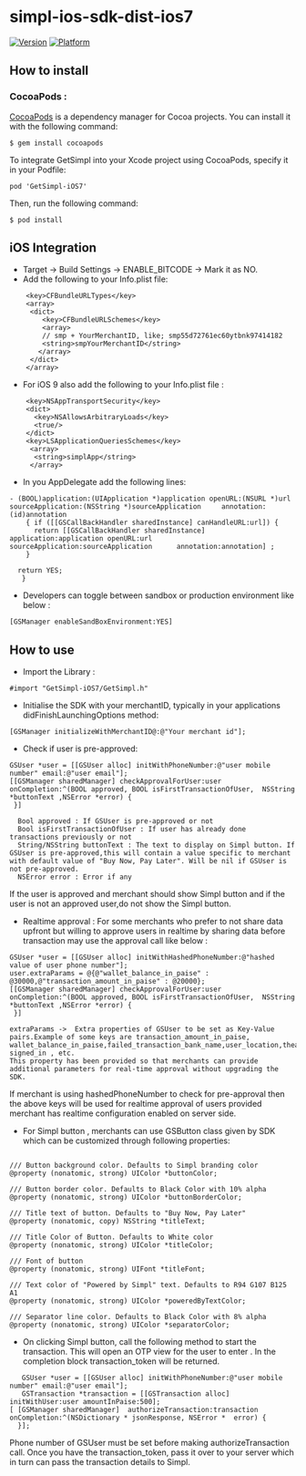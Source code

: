 # simpl-ios-sdk-dist-ios7

[![Version](https://img.shields.io/cocoapods/v/GetSimpl-iOS7.svg)](http://cocoapods.org/pods/GetSimpl-iOS7)
[![Platform](https://img.shields.io/badge/platform-iOS-lightgrey.svg)]()

## How to install

### CocoaPods :
[CocoaPods](https://cocoapods.org/) is a dependency manager for Cocoa projects. You can install it with the following command:
````
$ gem install cocoapods
````
To integrate GetSimpl into your Xcode project using CocoaPods, specify it in your Podfile:
````
pod 'GetSimpl-iOS7'
````
Then, run the following command:
````
$ pod install
````

## iOS Integration
* Target -> Build Settings -> ENABLE_BITCODE -> Mark it as NO.
* Add the following to your Info.plist file:
````
    <key>CFBundleURLTypes</key>
    <array>
     <dict>
        <key>CFBundleURLSchemes</key>
        <array>
        // smp + YourMerchantID, like; smp55d72761ec60ytbnk97414182
        <string>smpYourMerchantID</string>
       </array>
     </dict>
    </array>
````
* For iOS 9 also add the following to your Info.plist file :
````
    <key>NSAppTransportSecurity</key>
    <dict>
      <key>NSAllowsArbitraryLoads</key>
      <true/>
    </dict>
    <key>LSApplicationQueriesSchemes</key>
     <array>
      <string>simplApp</string>
     </array>
````

* In you AppDelegate add the following lines: 
````
- (BOOL)application:(UIApplication *)application openURL:(NSURL *)url sourceApplication:(NSString *)sourceApplication     annotation: (id)annotation
    { if ([[GSCallBackHandler sharedInstance] canHandleURL:url]) {
      return [[GSCallBackHandler sharedInstance] application:application openURL:url sourceApplication:sourceApplication      annotation:annotation] ;
    }

  return YES;
   }
````

* Developers can toggle between sandbox or production environment like below :
````
[GSManager enableSandBoxEnvironment:YES]
````

## How to use

* Import the Library :
````
#import "GetSimpl-iOS7/GetSimpl.h"
````

* Initialise the SDK with your merchantID, typically in your applications didFinishLaunchingOptions method:
````
[GSManager initializeWithMerchantID@:@"Your merchant id"];
````
* Check if user is pre-approved:
````
GSUser *user = [[GSUser alloc] initWithPhoneNumber:@"user mobile number" email:@"user email"];
[[GSManager sharedManager] checkApprovalForUser:user onCompletion:^(BOOL approved, BOOL isFirstTransactionOfUser,  NSString *buttonText ,NSError *error) {
 }]
````
      Bool approved : If GSUser is pre-approved or not
      Bool isFirstTransactionOfUser : If user has already done transactions previously or not
      String/NSString buttonText : The text to display on Simpl button. If GSUser is pre-approved,this will contain a value specific to merchant with default value of "Buy Now, Pay Later". Will be nil if GSUser is not pre-approved.
      NSError error : Error if any
 
If the user is approved and merchant should show Simpl button and if the user is not an approved user,do not show the   Simpl button.

* Realtime approval :
For some merchants who prefer to not share data upfront but willing to approve users in realtime by sharing data before transaction may use the approval call like below :
````
GSUser *user = [[GSUser alloc] initWithHashedPhoneNumber:@"hashed value of user phone number"];
user.extraParams = @{@"wallet_balance_in_paise" : @30000,@"transaction_amount_in_paise" : @20000};
[[GSManager sharedManager] checkApprovalForUser:user onCompletion:^(BOOL approved, BOOL isFirstTransactionOfUser,  NSString *buttonText ,NSError *error) {
 }]
````

```` 
extraParams ->  Extra properties of GSUser to be set as Key-Value pairs.Example of some keys are transaction_amount_in_paise, wallet_balance_in_paise,failed_transaction_bank_name,user_location,theatre_location,member_since, signed_in , etc.
This property has been provided so that merchants can provide additional parameters for real-time approval without upgrading the SDK.
````
If merchant is using hashedPhoneNumber to check for pre-approval then the above keys will be used for realtime approval of users provided merchant has realtime configuration enabled on server side. 

* For Simpl button , merchants can use GSButton class given by SDK which can be customized through following properties:
````

/// Button background color. Defaults to Simpl branding color
@property (nonatomic, strong) UIColor *buttonColor;

/// Button border color. Defaults to Black Color with 10% alpha
@property (nonatomic, strong) UIColor *buttonBorderColor;

/// Title text of button. Defaults to "Buy Now, Pay Later"
@property (nonatomic, copy) NSString *titleText;

/// Title Color of Button. Defaults to White color
@property (nonatomic, strong) UIColor *titleColor;

/// Font of button
@property (nonatomic, strong) UIFont *titleFont;

/// Text color of "Powered by Simpl" text. Defaults to R94 G107 B125 A1
@property (nonatomic, strong) UIColor *poweredByTextColor;

/// Separator line color. Defaults to Black Color with 8% alpha
@property (nonatomic, strong) UIColor *separatorColor;

````

* On clicking Simpl button, call the following method to start the transaction. This will open an OTP view for the user to enter . In the completion block transaction_token will be returned.
````
   GSUser *user = [[GSUser alloc] initWithPhoneNumber:@"user mobile number" email:@"user email"];
   GSTransaction *transaction = [[GSTransaction alloc] initWithUser:user amountInPaise:500];
[ [GSManager sharedManager]  authorizeTransaction:transaction onCompletion:^(NSDictionary * jsonResponse, NSError *  error) {
  }];
````
Phone number of GSUser must be set before making authorizeTransaction call.
Once you have the transaction_token, pass it over to your server which in turn can pass the transaction details to Simpl.
